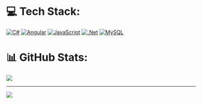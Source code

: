 # 💻 Tech Stack:
[![C#](https://img.shields.io/badge/c%23-%23239120.svg?style=for-the-badge&logo=csharp&logoColor=white)](https://github.com/szt0karz?tab=repositories&q=topic%3Acsharp "C# Projects")
[![Angular](https://img.shields.io/badge/angular-%23DD0031.svg?style=for-the-badge&logo=angular&logoColor=white)](https://github.com/szt0karz?tab=repositories&q=topic%3Aangular "Angular Projects") 
[![JavaScript](https://img.shields.io/badge/javascript-%23323330.svg?style=for-the-badge&logo=javascript&logoColor=%23F7DF1E)](https://github.com/szt0karz?tab=repositories&q=topic%3Ajavascript "JavaScript Projects")
[![.Net](https://img.shields.io/badge/.NET-5C2D91?style=for-the-badge&logo=.net&logoColor=white)](https://github.com/szt0karz?tab=repositories&q=topic%3Adotnet ".NET Ecosystem")
[![MySQL](https://img.shields.io/badge/mysql-4479A1.svg?style=for-the-badge&logo=mysql&logoColor=white)](https://github.com/szt0karz?tab=repositories&q=topic%3Amysql "MySQL Projects")

# 📊 GitHub Stats:
![](https://github-readme-stats.vercel.app/api/top-langs/?username=szt0karz&theme=dark&hide_border=true&layout=compact&exclude_repo=github-readme-stats,szt0karz.github.io)



---
[![](https://visitcount.itsvg.in/api?id=szt0karz&label=Profile%20Views&color=1&icon=5&pretty=false)](https://visitcount.itsvg.in)
